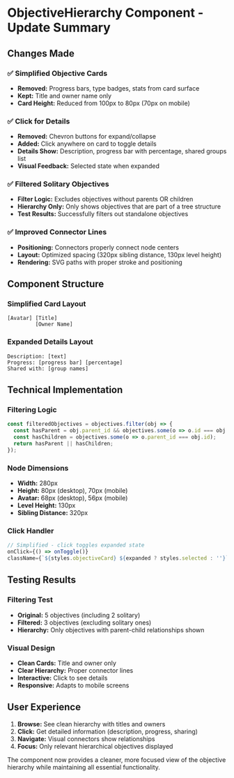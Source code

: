 # ObjectiveHierarchy Component - Update Summary

## Changes Made

### ✅ **Simplified Objective Cards**
- **Removed:** Progress bars, type badges, stats from card surface
- **Kept:** Title and owner name only
- **Card Height:** Reduced from 100px to 80px (70px on mobile)

### ✅ **Click for Details**
- **Removed:** Chevron buttons for expand/collapse
- **Added:** Click anywhere on card to toggle details
- **Details Show:** Description, progress bar with percentage, shared groups list
- **Visual Feedback:** Selected state when expanded

### ✅ **Filtered Solitary Objectives**
- **Filter Logic:** Excludes objectives without parents OR children
- **Hierarchy Only:** Only shows objectives that are part of a tree structure
- **Test Results:** Successfully filters out standalone objectives

### ✅ **Improved Connector Lines**
- **Positioning:** Connectors properly connect node centers
- **Layout:** Optimized spacing (320px sibling distance, 130px level height)
- **Rendering:** SVG paths with proper stroke and positioning

## Component Structure

### Simplified Card Layout
```
[Avatar] [Title]
         [Owner Name]
```

### Expanded Details Layout
```
Description: [text]
Progress: [progress bar] [percentage]
Shared with: [group names]
```

## Technical Implementation

### Filtering Logic
```javascript
const filteredObjectives = objectives.filter(obj => {
  const hasParent = obj.parent_id && objectives.some(o => o.id === obj.parent_id);
  const hasChildren = objectives.some(o => o.parent_id === obj.id);
  return hasParent || hasChildren;
});
```

### Node Dimensions
- **Width:** 280px
- **Height:** 80px (desktop), 70px (mobile)
- **Avatar:** 68px (desktop), 56px (mobile)
- **Level Height:** 130px
- **Sibling Distance:** 320px

### Click Handler
```javascript
// Simplified - click toggles expanded state
onClick={() => onToggle()}
className={`${styles.objectiveCard} ${expanded ? styles.selected : ''}`}
```

## Testing Results

### Filtering Test
- **Original:** 5 objectives (including 2 solitary)
- **Filtered:** 3 objectives (excluding solitary ones)
- **Hierarchy:** Only objectives with parent-child relationships shown

### Visual Design
- **Clean Cards:** Title and owner only
- **Clear Hierarchy:** Proper connector lines
- **Interactive:** Click to see details
- **Responsive:** Adapts to mobile screens

## User Experience

1. **Browse:** See clean hierarchy with titles and owners
2. **Click:** Get detailed information (description, progress, sharing)
3. **Navigate:** Visual connectors show relationships
4. **Focus:** Only relevant hierarchical objectives displayed

The component now provides a cleaner, more focused view of the objective hierarchy while maintaining all essential functionality.